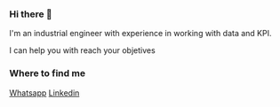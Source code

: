 ### Hi there 👋

I'm an industrial engineer with experience in working with data and KPI.

I can help you with reach your objetives

### Where to find me

[Whatsapp](https://wa.me/541122341299)
[Linkedin](https://www.linkedin.com/in/raularielalonso/?locale=en_US)



<!--
**RArielAlonso/RArielAlonso** is a ✨ _special_ ✨ repository because its `README.md` (this file) appears on your GitHub profile.

Here are some ideas to get you started:

- 🔭 I’m currently working on ...
- 🌱 I’m currently learning ...
- 👯 I’m looking to collaborate on ...
- 🤔 I’m looking for help with ...
- 💬 Ask me about ...
- 📫 How to reach me: ...
- 😄 Pronouns: ...
- ⚡ Fun fact: ...
-->
